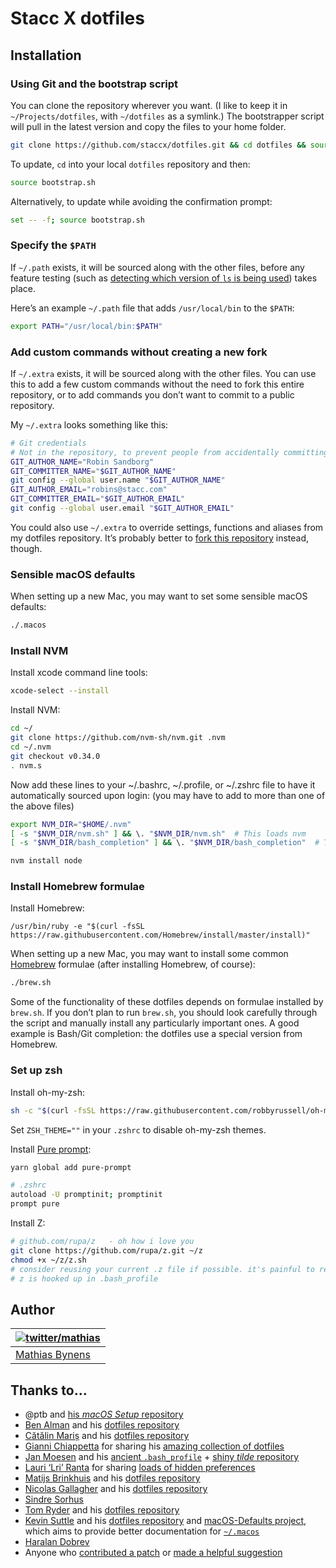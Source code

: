 # Stacc X dotfiles

## Installation

### Using Git and the bootstrap script

You can clone the repository wherever you want. (I like to keep it in `~/Projects/dotfiles`, with `~/dotfiles` as a symlink.) The bootstrapper script will pull in the latest version and copy the files to your home folder.

```bash
git clone https://github.com/staccx/dotfiles.git && cd dotfiles && source bootstrap.sh
```

To update, `cd` into your local `dotfiles` repository and then:

```bash
source bootstrap.sh
```

Alternatively, to update while avoiding the confirmation prompt:

```bash
set -- -f; source bootstrap.sh
```

### Specify the `$PATH`

If `~/.path` exists, it will be sourced along with the other files, before any feature testing (such as [detecting which version of `ls` is being used](https://github.com/mathiasbynens/dotfiles/blob/aff769fd75225d8f2e481185a71d5e05b76002dc/.aliases#L21-26)) takes place.

Here’s an example `~/.path` file that adds `/usr/local/bin` to the `$PATH`:

```bash
export PATH="/usr/local/bin:$PATH"
```

### Add custom commands without creating a new fork

If `~/.extra` exists, it will be sourced along with the other files. You can use this to add a few custom commands without the need to fork this entire repository, or to add commands you don’t want to commit to a public repository.

My `~/.extra` looks something like this:

```bash
# Git credentials
# Not in the repository, to prevent people from accidentally committing under my name
GIT_AUTHOR_NAME="Robin Sandborg"
GIT_COMMITTER_NAME="$GIT_AUTHOR_NAME"
git config --global user.name "$GIT_AUTHOR_NAME"
GIT_AUTHOR_EMAIL="robins@stacc.com"
GIT_COMMITTER_EMAIL="$GIT_AUTHOR_EMAIL"
git config --global user.email "$GIT_AUTHOR_EMAIL"
```

You could also use `~/.extra` to override settings, functions and aliases from my dotfiles repository. It’s probably better to [fork this repository](https://github.com/mathiasbynens/dotfiles/fork) instead, though.

### Sensible macOS defaults

When setting up a new Mac, you may want to set some sensible macOS defaults:

```bash
./.macos
```

### Install NVM

Install xcode command line tools:

```bash
xcode-select --install
```

Install NVM:

```bash
cd ~/
git clone https://github.com/nvm-sh/nvm.git .nvm
cd ~/.nvm
git checkout v0.34.0
. nvm.s
```

Now add these lines to your ~/.bashrc, ~/.profile, or ~/.zshrc file to have it automatically sourced upon login: (you may have to add to more than one of the above files)

```bash
export NVM_DIR="$HOME/.nvm"
[ -s "$NVM_DIR/nvm.sh" ] && \. "$NVM_DIR/nvm.sh"  # This loads nvm
[ -s "$NVM_DIR/bash_completion" ] && \. "$NVM_DIR/bash_completion"  # This loads nvm bash_completion
```

```bash
nvm install node
```

### Install Homebrew formulae

Install Homebrew:

```
/usr/bin/ruby -e "$(curl -fsSL https://raw.githubusercontent.com/Homebrew/install/master/install)"
```

When setting up a new Mac, you may want to install some common [Homebrew](https://brew.sh/) formulae (after installing Homebrew, of course):

```bash
./brew.sh
```

Some of the functionality of these dotfiles depends on formulae installed by `brew.sh`. If you don’t plan to run `brew.sh`, you should look carefully through the script and manually install any particularly important ones. A good example is Bash/Git completion: the dotfiles use a special version from Homebrew.

### Set up zsh

Install oh-my-zsh:

```bash
sh -c "$(curl -fsSL https://raw.githubusercontent.com/robbyrussell/oh-my-zsh/master/tools/install.sh)"
```

Set `ZSH_THEME=""` in your `.zshrc` to disable oh-my-zsh themes.

Install [Pure prompt](https://github.com/sindresorhus/pure):

```bash
yarn global add pure-prompt

# .zshrc
autoload -U promptinit; promptinit
prompt pure
```

Install Z:

```bash
# github.com/rupa/z   - oh how i love you
git clone https://github.com/rupa/z.git ~/z
chmod +x ~/z/z.sh
# consider reusing your current .z file if possible. it's painful to rebuild :)
# z is hooked up in .bash_profile
```

## Author

| [![twitter/mathias](http://gravatar.com/avatar/24e08a9ea84deb17ae121074d0f17125?s=70)](http://twitter.com/mathias "Follow @mathias on Twitter") |
| ----------------------------------------------------------------------------------------------------------------------------------------------- |
| [Mathias Bynens](https://mathiasbynens.be/)                                                                                                     |

## Thanks to…

- @ptb and [his _macOS Setup_ repository](https://github.com/ptb/mac-setup)
- [Ben Alman](http://benalman.com/) and his [dotfiles repository](https://github.com/cowboy/dotfiles)
- [Cătălin Mariș](https://github.com/alrra) and his [dotfiles repository](https://github.com/alrra/dotfiles)
- [Gianni Chiappetta](https://butt.zone/) for sharing his [amazing collection of dotfiles](https://github.com/gf3/dotfiles)
- [Jan Moesen](http://jan.moesen.nu/) and his [ancient `.bash_profile`](https://gist.github.com/1156154) + [shiny _tilde_ repository](https://github.com/janmoesen/tilde)
- [Lauri ‘Lri’ Ranta](http://lri.me/) for sharing [loads of hidden preferences](http://osxnotes.net/defaults.html)
- [Matijs Brinkhuis](https://matijs.brinkhu.is/) and his [dotfiles repository](https://github.com/matijs/dotfiles)
- [Nicolas Gallagher](http://nicolasgallagher.com/) and his [dotfiles repository](https://github.com/necolas/dotfiles)
- [Sindre Sorhus](https://sindresorhus.com/)
- [Tom Ryder](https://sanctum.geek.nz/) and his [dotfiles repository](https://sanctum.geek.nz/cgit/dotfiles.git/about)
- [Kevin Suttle](http://kevinsuttle.com/) and his [dotfiles repository](https://github.com/kevinSuttle/dotfiles) and [macOS-Defaults project](https://github.com/kevinSuttle/macOS-Defaults), which aims to provide better documentation for [`~/.macos`](https://mths.be/macos)
- [Haralan Dobrev](https://hkdobrev.com/)
- Anyone who [contributed a patch](https://github.com/mathiasbynens/dotfiles/contributors) or [made a helpful suggestion](https://github.com/mathiasbynens/dotfiles/issues)
